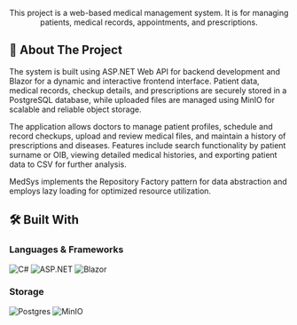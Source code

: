 <p align="center">
    This project is a web-based medical management system. It is for managing patients, medical records, appointments, and prescriptions. 
</p>

## 📌 About The Project

The system is built using ASP.NET Web API for backend development and Blazor for a dynamic and interactive frontend interface. Patient data, medical records, checkup details, and prescriptions are securely stored 
in a PostgreSQL database, while uploaded files are managed using MinIO for scalable and reliable object storage.

The application allows doctors to manage patient profiles, schedule and record checkups, upload and review medical files, and maintain a history of prescriptions and diseases. Features include search functionality 
by patient surname or OIB, viewing detailed medical histories, and exporting patient data to CSV for further analysis.

MedSys implements the Repository Factory pattern for data abstraction and employs lazy loading for optimized resource utilization. 

## 🛠 Built With

### Languages & Frameworks
![C#](https://img.shields.io/badge/c%23-%23239120.svg?style=for-the-badge&logo=csharp&logoColor=white)
![ASP.NET](https://img.shields.io/badge/ASP.NET-512BD4?style=for-the-badge&logo=dotnet&logoColor=white)
![Blazor](https://img.shields.io/badge/blazor-%235C2D91.svg?style=for-the-badge&logo=blazor&logoColor=white)

### Storage
![Postgres](https://img.shields.io/badge/postgres-%23316192.svg?style=for-the-badge&logo=postgresql&logoColor=white)
![MinIO](https://img.shields.io/badge/MinIO-FF0000?style=for-the-badge&logo=minio&logoColor=white)


